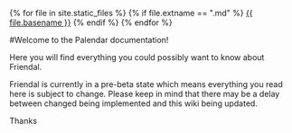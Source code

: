 {% for file in site.static_files %}
{% if file.extname == ".md" %}
[{{ file.basename }}]({{site.baseurl}}/{{file.basename}}.html)
{% endif %}
{% endfor %}

#Welcome to the Palendar documentation!

Here you will find everything you could possibly want to know about Friendal.

Friendal is currently in a pre-beta state which means everything you read here is subject to change. Please keep in mind that there may be a delay between changed being implemented and this wiki being updated.

Thanks
